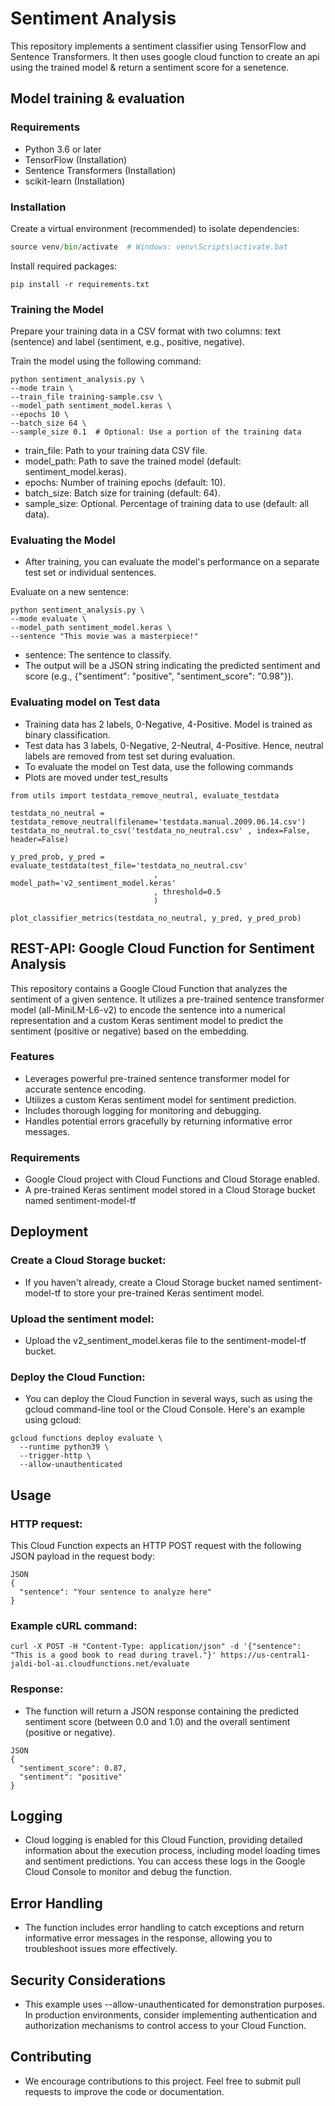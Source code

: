 # Sentiment Analysis

This repository implements a sentiment classifier using TensorFlow and Sentence Transformers. It then uses google cloud function to create an api using the trained model & return a sentiment score for a senetence.

## Model training & evaluation

### Requirements

- Python 3.6 or later
- TensorFlow (Installation)
- Sentence Transformers (Installation)
- scikit-learn (Installation)

### Installation

Create a virtual environment (recommended) to isolate dependencies:


```python -m venv venv
source venv/bin/activate  # Windows: venv\Scripts\activate.bat
```
Install required packages:


```
pip install -r requirements.txt
```
### Training the Model

Prepare your training data in a CSV format with two columns: text (sentence) and label (sentiment, e.g., positive, negative).

Train the model using the following command:


```
python sentiment_analysis.py \
--mode train \
--train_file training-sample.csv \
--model_path sentiment_model.keras \
--epochs 10 \
--batch_size 64 \
--sample_size 0.1  # Optional: Use a portion of the training data
```

- train_file: Path to your training data CSV file.
- model_path: Path to save the trained model (default: sentiment_model.keras).
- epochs: Number of training epochs (default: 10).
- batch_size: Batch size for training (default: 64).
- sample_size: Optional. Percentage of training data to use (default: all data).

### Evaluating the Model

- After training, you can evaluate the model's performance on a separate test set or individual sentences.

Evaluate on a new sentence:

```
python sentiment_analysis.py \
--mode evaluate \
--model_path sentiment_model.keras \
--sentence "This movie was a masterpiece!"
```
- sentence: The sentence to classify.
- The output will be a JSON string indicating the predicted sentiment and score (e.g., {"sentiment": "positive", "sentiment_score": "0.98"}).

### Evaluating model on Test data 

- Training data has 2 labels, 0-Negative, 4-Positive. Model is trained as binary classification.
- Test data has 3 labels, 0-Negative, 2-Neutral, 4-Positive. Hence, neutral labels are removed from test set during evaluation.
- To evaluate the model on Test data, use the following commands
- Plots are moved under test_results

```
from utils import testdata_remove_neutral, evaluate_testdata

testdata_no_neutral = testdata_remove_neutral(filename='testdata.manual.2009.06.14.csv')
testdata_no_neutral.to_csv('testdata_no_neutral.csv' , index=False, header=False)

y_pred_prob, y_pred = evaluate_testdata(test_file='testdata_no_neutral.csv'
                                , model_path='v2_sentiment_model.keras'
                                , threshold=0.5
                                )

plot_classifier_metrics(testdata_no_neutral, y_pred, y_pred_prob)

```

## REST-API: Google Cloud Function for Sentiment Analysis

This repository contains a Google Cloud Function that analyzes the sentiment of a given sentence. It utilizes a pre-trained sentence transformer model (all-MiniLM-L6-v2) to encode the sentence into a numerical representation and a custom Keras sentiment model to predict the sentiment (positive or negative) based on the embedding.

### Features

- Leverages powerful pre-trained sentence transformer model for accurate sentence encoding.
- Utilizes a custom Keras sentiment model for sentiment prediction.
- Includes thorough logging for monitoring and debugging.
- Handles potential errors gracefully by returning informative error messages.

### Requirements

- Google Cloud project with Cloud Functions and Cloud Storage enabled.
- A pre-trained Keras sentiment model stored in a Cloud Storage bucket named sentiment-model-tf 

## Deployment

### Create a Cloud Storage bucket:
- If you haven't already, create a Cloud Storage bucket named sentiment-model-tf to store your pre-trained Keras sentiment model.

### Upload the sentiment model:
- Upload the v2_sentiment_model.keras file to the sentiment-model-tf bucket.

### Deploy the Cloud Function:
- You can deploy the Cloud Function in several ways, such as using the gcloud command-line tool or the Cloud Console. Here's an example using gcloud:

```
gcloud functions deploy evaluate \
  --runtime python39 \
  --trigger-http \
  --allow-unauthenticated
```
## Usage

### HTTP request:

This Cloud Function expects an HTTP POST request with the following JSON payload in the request body:

```
JSON
{
  "sentence": "Your sentence to analyze here"
}
```

### Example cURL command:

```
curl -X POST -H "Content-Type: application/json" -d '{"sentence": "This is a good book to read during travel."}' https://us-central1-jaldi-bol-ai.cloudfunctions.net/evaluate
```

### Response:

- The function will return a JSON response containing the predicted sentiment score (between 0.0 and 1.0) and the overall sentiment (positive or negative).

```
JSON
{
  "sentiment_score": 0.87,
  "sentiment": "positive"
}
```

## Logging

- Cloud logging is enabled for this Cloud Function, providing detailed information about the execution process, including model loading times and sentiment predictions. You can access these logs in the Google Cloud Console to monitor and debug the function.

## Error Handling

- The function includes error handling to catch exceptions and return informative error messages in the response, allowing you to troubleshoot issues more effectively.

## Security Considerations

- This example uses --allow-unauthenticated for demonstration purposes. In production environments, consider implementing authentication and authorization mechanisms to control access to your Cloud Function.

## Contributing

- We encourage contributions to this project. Feel free to submit pull requests to improve the code or documentation.